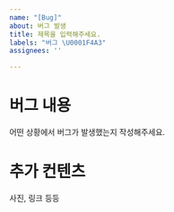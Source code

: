 ```yaml
---
name: "[Bug]"
about: 버그 발생
title: 제목을 입력해주세요.
labels: "버그 \U0001F4A3"
assignees: ''

---
```


# 버그 내용
어떤 상황에서 버그가 발생했는지 작성해주세요.

# 추가 컨텐츠
사진, 링크 등등
